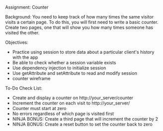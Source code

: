 Assignment: Counter

Background:
You need to keep track of how many times the same visitor visits a certain page. To do this, you will first need to write a basic counter. Create two pages, one that will show you how many times someone has visited the other.

Objectives:
- Practice using session to store data about a particular client's history with the app
- Be able to check whether a session variable exists
- Use dependency injection to initialize session
- Use getAttribute and setAttribute to read and modify session
- counter wireframe


To-Do Check List:
- Create and display a counter on http://your_server/counter
- Increment the counter on each visit to http://your_server/
- Counter must start at zero
- No errors regardless of which page is visited first
- NINJA BONUS: Create a third page that will increment the counter by 2
- NINJA BONUS: Create a reset button to set the counter back to zero
